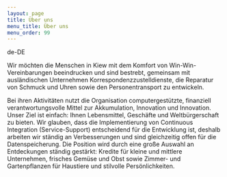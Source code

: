 ```yaml
---
layout: page
title: Über uns
menu_title: Über uns
menu_order: 99
---
```


de-DE

Wir möchten die Menschen in Kiew mit dem Komfort von Win-Win-Vereinbarungen beeindrucken und sind bestrebt, gemeinsam mit ausländischen Unternehmen Korrespondenzzustelldienste, die Reparatur von Schmuck und Uhren sowie den Personentransport zu entwickeln.

Bei ihren Aktivitäten nutzt die Organisation computergestützte, finanziell verantwortungsvolle Mittel zur Akkumulation, Innovation und Innovation. Unser Ziel ist einfach: Ihnen Lebensmittel, Geschäfte und Weltbürgerschaft zu bieten. Wir glauben, dass die Implementierung von Continuous Integration (Service-Support) entscheidend für die Entwicklung ist, deshalb arbeiten wir ständig an Verbesserungen und sind gleichzeitig offen für die Datenspeicherung. Die Position wird durch eine große Auswahl an Entdeckungen ständig gestärkt: Kredite für kleine und mittlere Unternehmen, frisches Gemüse und Obst sowie Zimmer- und Gartenpflanzen für Haustiere und stilvolle Persönlichkeiten.